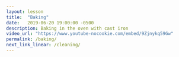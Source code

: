 ```yaml
---
layout: lesson
title:  "Baking"
date:   2019-06-20 19:00:00 -0500
description: Baking in the oven with cast iron
video_url: "https://www.youtube-nocookie.com/embed/9Zjnykq59Gw"
permalink: /baking/
next_link_linear: /cleaning/
---
```

